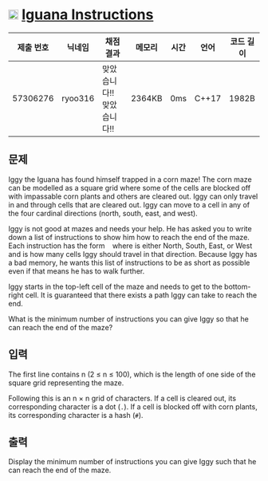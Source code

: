 # <img width="20px"  src="https://d2gd6pc034wcta.cloudfront.net/tier/11.svg" class="solvedac-tier"> [Iguana Instructions](https://www.acmicpc.net/problem/18818) 

| 제출 번호 | 닉네임 | 채점 결과 | 메모리 | 시간 | 언어 | 코드 길이 |
|---|---|---|---|---|---|---|
|57306276| ryoo316|맞았습니다!! 맞았습니다!!|2364KB|0ms|C++17|1982B|

## 문제
<p>Iggy the Iguana has found himself trapped in a corn maze! The corn maze can be modelled as a square grid where some of the cells are blocked off with impassable corn plants and others are cleared out. Iggy can only travel in and through cells that are cleared out. Iggy can move to a cell in any of the four cardinal directions (north, south, east, and west).</p>

<p>Iggy is not good at mazes and needs your help. He has asked you to write down a list of instructions to show him how to reach the end of the maze. Each instruction has the form <code><direction> <amount></code> where <code><direction></code> is either North, South, East, or West and <code><amount></code> is how many cells Iggy should travel in that direction. Because Iggy has a bad memory, he wants this list of instructions to be as short as possible even if that means he has to walk further.</p>

<p>Iggy starts in the top-left cell of the maze and needs to get to the bottom-right cell. It is guaranteed that there exists a path Iggy can take to reach the end.</p>

<p>What is the minimum number of instructions you can give Iggy so that he can reach the end of the maze?</p>

## 입력
<p>The first line contains n (2 ≤ n ≤ 100), which is the length of one side of the square grid representing the maze.</p>

<p>Following this is an n × n grid of characters. If a cell is cleared out, its corresponding character is a dot (<code>.</code>). If a cell is blocked off with corn plants, its corresponding character is a hash (<code>#</code>).</p>

## 출력
<p>Display the minimum number of instructions you can give Iggy such that he can reach the end of the maze.</p>

